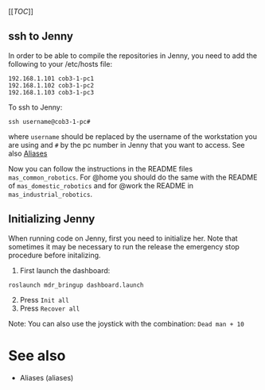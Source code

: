 [[_TOC_]]

## ssh to Jenny
In order to be able to compile the repositories in Jenny, you need to add the following to your /etc/hosts file:

```
192.168.1.101 cob3-1-pc1
192.168.1.102 cob3-1-pc2
192.168.1.103 cob3-1-pc3
```

To ssh to Jenny:
```
ssh username@cob3-1-pc#
```

where `username` should be replaced by the username of the workstation you are using and `#` by the pc number in Jenny that you want to access. See also [Aliases](aliases)

Now you can follow the instructions in the README files `mas_common_robotics`. For @home you should do the same with the README of `mas_domestic_robotics` and for @work the README in `mas_industrial_robotics`.


## Initializing Jenny
When running code on Jenny, first you need to initialize her. Note that sometimes it may be necessary to run the release the emergency stop procedure before initalizing.

1. First launch the dashboard:
```
roslaunch mdr_bringup dashboard.launch
```

2. Press `Init all`
3. Press `Recover all`

  Note: You can also use the joystick with the combination: `Dead man + 10`

# See also
* Aliases (aliases)
